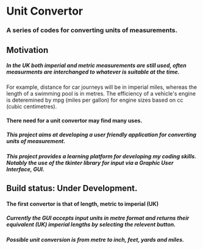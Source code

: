 # **Unit Convertor**  
### A series of codes for converting units of measurements.
## **Motivation**
##### In the UK both imperial and metric measurements are still used, often measurments are interchanged to whatever is suitable at the time. 
For example, distance for car journeys will be in imperial miles, whereas the length of a swimming pool is in metres. The efficiency of a vehicle's engine is deteremined by mpg (miles per gallon) for engine sizes based on cc (cubic centimetres).
#### There need for a unit convertor may find many uses.
##### This project aims at developing a user friendly application for converting units of measurement.
##### This project provides a learning platform for developing my coding skills. Notably the use of the tkinter library for input via a Graphic User Interface, GUI. 
## **Build status:** Under Development. 
#### The first convertor is that of length, metric to imperial (UK)
##### Currently the GUI accepts input units in metre format and returns their equivalent (UK) imperial lengths by selecting the relevent button.
##### Possible unit conversion is from metre to inch, feet, yards and miles.



